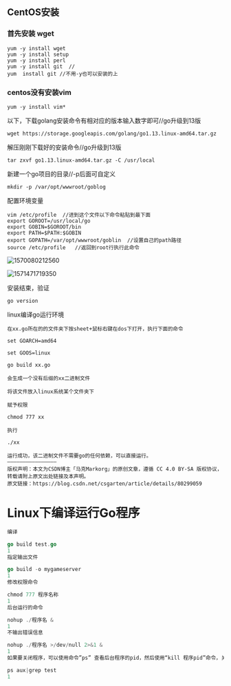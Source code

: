 ## CentOS安装

### 首先安装 wget

```nginx
yum -y install wget
yum -y install setup
yum -y install perl
yum -y install git  //
yum  install git //不用-y也可以安装的上
```

### centos没有安装vim

```nginx
yum -y install vim*
```

以下，下载golang安装命令有相对应的版本输入数字即可//go升级到13版

```nginx
wget https://storage.googleapis.com/golang/go1.13.linux-amd64.tar.gz
```

解压刚刚下载好的安装命令//go升级到13版

```nginx
tar zxvf go1.13.linux-amd64.tar.gz -C /usr/local
```

新建一个go项目的目录//-p后面可自定义

```nginx
mkdir -p /var/opt/wwwroot/goblog
```

配置环境变量

```nginx
vim /etc/profile  //进到这个文件以下命令粘贴到最下面
export GOROOT=/usr/local/go
export GOBIN=$GOROOT/bin
export PATH=$PATH:$GOBIN
export GOPATH=/var/opt/wwwroot/goblin  //设置自己的path路径
source /etc/profile   //返回到root行执行此命令
```

![1570080212560](C:\Users\DELL\Desktop\MyBook\img\model.go)

![1571471719350](C:\Users\DELL\AppData\Roaming\Typora\typora-user-images\1571471719350.png)	



安装结束，验证

```nginx
go version
```





linux编译go运行环境

```
在xx.go所在的的文件夹下按sheet+鼠标右键在dos下打开，执行下面的命令

set GOARCH=amd64

set GOOS=linux

go build xx.go

会生成一个没有后缀的xx二进制文件

将该文件放入linux系统某个文件夹下

赋予权限

chmod 777 xx

执行

./xx

运行成功，该二进制文件不需要go的任何依赖，可以直接运行。
————————————————
版权声明：本文为CSDN博主「马克Markorg」的原创文章，遵循 CC 4.0 BY-SA 版权协议，转载请附上原文出处链接及本声明。
原文链接：https://blog.csdn.net/csgarten/article/details/80299059
```

# Linux下编译运行Go程序

```go
编译

go build test.go 
1
指定输出文件

go build -o mygameserver
1
修改权限命令

chmod 777 程序名称
1
后台运行的命令

nohup ./程序名 & 
1
不输出错误信息

nohup ./程序名 >/dev/null 2>&1 &
1
如果要关闭程序，可以使用命令”ps” 查看后台程序的pid，然后使用“kill 程序pid”命令，关闭程序比如程序名为test，可以用如下命令查询

ps aux|grep test
1

```



